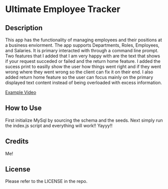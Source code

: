 # Ultimate Employee Tracker

## Description
This app has the functionality of managing employees and their positions at a business enviorment. The app supports Departments, Roles, Employees, and Salaries. It is primary interacted with through a command line prompt. Two features that I added that I am very happy with are the text that shows if your request succeded or failed and the return home feature. I added the sucess print to easilly show the user how things went right and if they went wrong where they went wrong so the client can fix it on their end. I also added return home feature so the user can focus mainly on the primary displayed text content instead of being overloaded with excess information.

[Example Video](https://www.youtube.com/watch?v=bvwVm-aKy4w)

## How to Use
First initialize MySql by sourcing the schema and the seeds. Next simply run the index.js script and everything will work!! Yayyy!!

## Credits

Me!

## License

Please refer to the LICENSE in the repo.